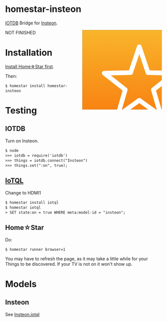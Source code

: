 # homestar-insteon
[IOTDB](https://github.com/dpjanes/node-iotdb) Bridge for [Insteon]().

<img src="https://raw.githubusercontent.com/dpjanes/iotdb-homestar/master/docs/HomeStar.png" align="right" />

NOT FINISHED

# Installation

[Install Home☆Star first](https://homestar.io/about/install).

Then:

    $ homestar install homestar-insteon

# Testing

## IOTDB

Turn on Insteon.

	$ node
	>>> iotdb = require('iotdb')
	>>> things = iotdb.connect("Insteon")
	>>> things.set(":on", true);
	
## [IoTQL](https://github.com/dpjanes/iotdb-iotql)

Change to HDMI1 

	$ homestar install iotql
	$ homestar iotql
	> SET state:on = true WHERE meta:model-id = "insteon";

## Home☆Star

Do:

	$ homestar runner browser=1
	
You may have to refresh the page, as it may take a little while for your Things to be discovered. If your TV is not on it won't show up.

# Models
## Insteon

See [Insteon.iotql](https://github.com/dpjanes/homestar-insteon/blob/master/models/Insteon.iotql)
